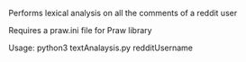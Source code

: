 Performs lexical analysis on all the comments of a reddit user

Requires a praw.ini file for Praw library

Usage:
python3 textAnalaysis.py redditUsername

